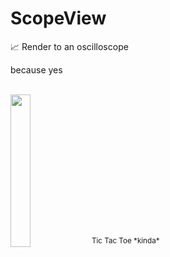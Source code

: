 # ScopeView
📈 Render to an oscilloscope

because yes

<br>
<img src="https://user-images.githubusercontent.com/50306817/162602044-422958b7-4445-47b6-99ff-50cddbf6ada6.jpg" width="25%"></img>
<sup>Tic Tac Toe *kinda*</sup>

